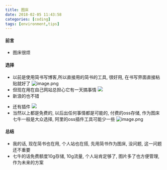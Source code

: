 ```yaml
---
title: 图床
date: 2018-02-05 11:43:58
categories: [coding]
tags: [environment,tips]
---
```

#### 前言
* 图床很烦
#### 选择
* 以前是使用简书写博客,所以直接用的简书的工具, 很好用, 在书写界面直接粘贴就好了
![image.png](http://upload-images.jianshu.io/upload_images/4832809-2876c221cb768073.png?imageMogr2/auto-orient/strip%7CimageView2/2/w/1240)
* 但现在用在自己网站总担心它有一天搞事情
![](http://ww1.sinaimg.cn/large/ae2fc08fgy1fo5f8366ldj20ll0e33zd.jpg)
* 新浪的也不错
<!----more--->
* 还有插件
![](http://ww1.sinaimg.cn/mw690/ae2fc08fgy1fo5fmjf647j20ls0e7aan.jpg)
* 当然以上都是免费的, 以后出任何事情都是可能的, 付费的oss存储, 作为图床七牛一般是大众选择, 阿里的oss插件工具可能少一些
![image.png](http://upload-images.jianshu.io/upload_images/4832809-6303e7f17310272b.png?imageMogr2/auto-orient/strip%7CimageView2/2/w/1240)
#### 总结
* 我的话, 现在简书也在用, 个人站也在搭, 先用简书作为图床, 没问题, 这一问题还不重要
* 七牛的话免费额度10g存储, 10g流量, 个人站肯定够了, 图片多了也方便管理, 作为未来的方案
